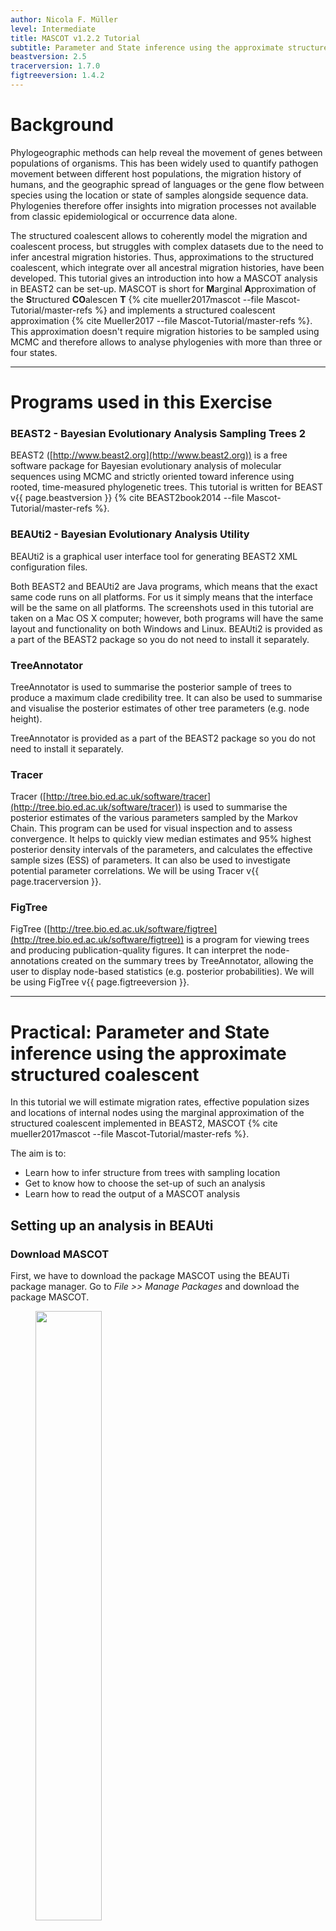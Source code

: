 ```yaml
---
author: Nicola F. Müller
level: Intermediate
title: MASCOT v1.2.2 Tutorial
subtitle: Parameter and State inference using the approximate structured coalescent
beastversion: 2.5
tracerversion: 1.7.0
figtreeversion: 1.4.2
---
```



# Background

Phylogeographic methods can help reveal the movement of genes between populations of organisms. This has been widely used to quantify pathogen movement between different host populations, the migration history of humans, and the geographic spread of languages or the gene flow between species using the location or state of samples alongside sequence data. Phylogenies therefore offer insights into migration processes not available from classic epidemiological or occurrence data alone.

The structured coalescent allows to coherently model the migration and coalescent process, but struggles with complex datasets due to the need to infer ancestral migration histories. Thus, approximations to the structured coalescent, which integrate over all ancestral migration histories, have been developed. This tutorial gives an introduction into how a MASCOT analysis in BEAST2 can be set-up. MASCOT is short for **M**arginal **A**pproximation of the **S**tructured **CO**alescen **T**  {% cite mueller2017mascot --file Mascot-Tutorial/master-refs %} and implements a structured coalescent approximation {% cite Mueller2017 --file Mascot-Tutorial/master-refs %}. This approximation doesn't require migration histories to be sampled using MCMC and therefore allows to analyse phylogenies with more than three or four states.

----

# Programs used in this Exercise

### BEAST2 - Bayesian Evolutionary Analysis Sampling Trees 2

BEAST2 ([http://www.beast2.org](http://www.beast2.org)) is a free software package for Bayesian evolutionary analysis of molecular sequences using MCMC and strictly oriented toward inference using rooted, time-measured phylogenetic trees. This tutorial is written for BEAST v{{ page.beastversion }} {% cite BEAST2book2014 --file Mascot-Tutorial/master-refs %}.


### BEAUti2 - Bayesian Evolutionary Analysis Utility

BEAUti2 is a graphical user interface tool for generating BEAST2 XML configuration files.

Both BEAST2 and BEAUti2 are Java programs, which means that the exact same code runs on all platforms. For us it simply means that the interface will be the same on all platforms. The screenshots used in this tutorial are taken on a Mac OS X computer; however, both programs will have the same layout and functionality on both Windows and Linux. BEAUti2 is provided as a part of the BEAST2 package so you do not need to install it separately.

### TreeAnnotator

TreeAnnotator is used to summarise the posterior sample of trees to produce a maximum clade credibility tree. It can also be used to summarise and visualise the posterior estimates of other tree parameters (e.g. node height).

TreeAnnotator is provided as a part of the BEAST2 package so you do not need to install it separately.


### Tracer

Tracer ([http://tree.bio.ed.ac.uk/software/tracer](http://tree.bio.ed.ac.uk/software/tracer)) is used to summarise the posterior estimates of the various parameters sampled by the Markov Chain. This program can be used for visual inspection and to assess convergence. It helps to quickly view median estimates and 95% highest posterior density intervals of the parameters, and calculates the effective sample sizes (ESS) of parameters. It can also be used to investigate potential parameter correlations. We will be using Tracer v{{ page.tracerversion }}.


### FigTree

FigTree ([http://tree.bio.ed.ac.uk/software/figtree](http://tree.bio.ed.ac.uk/software/figtree)) is a program for viewing trees and producing publication-quality figures. It can interpret the node-annotations created on the summary trees by TreeAnnotator, allowing the user to display node-based statistics (e.g. posterior probabilities). We will be using FigTree v{{ page.figtreeversion }}.

----

# Practical: Parameter and State inference using the approximate structured coalescent

In this tutorial we will estimate migration rates, effective population sizes and locations of internal nodes using the marginal approximation of the structured coalescent implemented in BEAST2, MASCOT {% cite mueller2017mascot --file Mascot-Tutorial/master-refs %}.

The aim is to:

-  Learn how to infer structure from trees with sampling location
-  Get to know how to choose the set-up of such an analysis
-  Learn how to read the output of a MASCOT analysis




## Setting up an analysis in BEAUti

### Download MASCOT
First, we have to download the package MASCOT using the BEAUTi package manager. Go to _File >> Manage Packages_ and download the package MASCOT.

<figure>
	<a id="fig:example1"></a>
	<img style="width:50%;" src="figures/MascotDownload.png" alt="">
	<figcaption>Figure 1: Download the MASCOT package.</figcaption>
</figure>

MASCOT will only be available in BEAUti once you close and restart the program.



### Loading the template
Next, we have to load the BEAUTi template from _File_, select _Template >> Mascot_.


### Loading the Influenza A/H3N2 Sequences (Partitions)

The sequence alignment is in the file [H3N2.nexus](http://github.com/nicfel/Mascot-Tutorial/raw/master/data/H3N2.nexus). Right-click on this link and save it to a folder on your computer. Once downloaded, this file can either be drag-and-dropped into BEAUti or added by using BEAUti's menu system via _File >> Import Alignment_. Once the sequences are added, we need to specify the sampling dates and locations.

### Get the sampling times (Tip Dates)

Open the "Tip Dates" panel and then select the "Use tip dates" checkbox.

The sampling times are encoded in the sequence names.  We can tell BEAUti to use these by clicking the _Auto-configure_ button. The sampling times appear following the third vertical bar "|" in the sequence name. To extract these times, select "split on character", enter "|" (without the quotes) in the text box immediately to the right, and then select "3" from the drob-down box to the right, as shown in the figure below.

<figure>
	<a id="fig:example1"></a>
	<img style="width:70%;" src="figures/TipDates.png" alt="">
	<figcaption>Figure 2: Guess sampling times.</figcaption>
</figure>

Clicking "Ok" should now populate the table with the sample times extracted from the sequence names: the column **Date** should now have values between 2000 and 2002 and the column **Height** should have values from 0 to 2. The heights denote the time difference from a sequence to the most recently sampled sequence. If everything is specified correctly, the sequence with Height 0.0 should have Date 2001.9. Next, the sampling locations need to be specified.

### Get the sampling locations (Tip Locations)

As for the sampling times, sampling locations can be extracted from
the sequence names.  Select the "Tip Locations" panel.  Initially the
column **Location** should be NOT_SET for every sequence.  After
clicking the _Guess_ button, you can split the sequence on the
vertical bar "|" again by selecting "split on character" and entering
"|" in the box. However, the locations are in the fourth group, so
this time choose "4" from the drop-down menu. After clicking the _OK_
button, the window should look like the one shown in the figure below:

<figure>
	<a id="fig:example1"></a>
	<img style="width:70%;" src="figures/TipLocations.png" alt="">
	<figcaption>Figure 3: Configuring sample locations.</figcaption>
</figure>

### Specify the Site Model (Site Model)

Next, we have to specify the site model. To do this, choose the "Site Model" tab. For Influenza Hemagluttanin sequences as we have here, HKY is the most commonly used model of nucleotide evolution. This model allows for differences in transversion and transition rates, meaning that changes between bases that are chemically more closely related (transitions) are allowed to have a different rate to changes between bases that chemically more distinct (transversions). Additionally, we should allow for different rate categories for different sires in the alignment. This can be done by setting the _Gamma Category Count_ to 4, which is just a value that has typically been used. Make sure that estimate is checked next to the shape parameter. To reduce the number of parameters we have to estimate, we can set Frequencies to Empirical.

<figure>
	<a id="fig:example1"></a>
	<img style="width:70%;" src="figures/SiteModel.png" alt="">
	<figcaption>Figure 4: Set the site model.</figcaption>
</figure>


### Set the clock model (Clock Model)

For rapidly evolving viruses, the assumption of a strict molecular clock is often made, meaning that the molecular clock is the same on each branch of the phylogeny. To decrease the burnin phase, we can set the initial value to 0.005.

<figure>
	<a id="fig:example1"></a>
	<img style="width:70%;" src="figures/ClockRate.png" alt="">
	<figcaption>Figure 5: Set the initial clock rate.</figcaption>
</figure>

### Specify the priors (Priors)

Now, we need to set the priors for the various parameters of the model. We do this by switching to the "Priors" tab.

First, consider the effective population size parameter.  Since we have only a few samples per location, meaning little information about the different effective population sizes, we will need an informative prior. In this case we will use a log normal prior with parameters M=0 and S=1.  (These are respectively the mean and variance of the corresponding normal distribution in log space.)  To use this prior, choose "Log Normal" from the dropdown menu to the right of the Ne.t:H3N2 parameter label, then click the arrow to the left of the same label and fill in the parameter values appropriately (i.e. M=0 and S=1). Ensure that the "mean in real space" checkbox remains unchecked.

The existing exponential distribution as a prior on the migration rate puts much weight on lower values while not prohibiting larger ones. For migration rates, a prior that prohibits too large values while not greatly distinguishing between very small and very *very* small values is generally a good choice. Be aware however that the exponential distirbution is quite an informative prior: one should be careful that to choose a mean so that feasible rates are at least within the 95% HPD interval of the prior.  (This can be determined by clicking the arrow to the left of the parameter name and looking at the values below the graph that appears on the right.)

Finally, set the prior for the clock rate. We have a good idea about the clock rate of Influenza A/H3N2 Hemagglutinin. From previous work by other people, we know that the clock rate will be around 0.005 substitution per site per year. To include that prior knowledger, we can set the prior on the clock rate to a log normal distribution with mean in **real space**. To specify the mean in real space, make sure that the box *Mean In Real Space* is checked. If we set the S value to 0.25, we say that we expect the clock rate to be with 95% certainty between 0.00321 and 0.00731.
<figure>
	<a id="fig:example1"></a>
	<img style="width:70%;" src="figures/Priors.png" alt="">
	<figcaption>Figure 6: Set up of the prior distributions.</figcaption>
</figure>


### Specify the MCMC chain length (MCMC)

Now switch to the "MCMC" tab. Here we can set the length of the MCMC
chain and decide how frequently the parameter and trees are
logged. For this dataset, 2 million iterations should be
sufficient. In order to have enough samples but not create too large
files, we can set the logEvery to 5000, so we have 401 samples
overall. Next, we have to save the `*.xml` file using _File >> Save
as_.

<figure>
	<a id="fig:example1"></a>
	<img style="width:70%;" src="figures/MCMC.png" alt="">
	<figcaption>Figure 7: save the *.xml.</figcaption>
</figure>

### Run the Analysis using BEAST2

Run the `*.xml` using BEAST2 or use finished runs from the *precooked-runs* folder. The analysis should take about 6 to 7 minutes. If you want to learn some more about what the migration rates we actually estimate, have a look at this blog post of Peter Beerli [http://popgen.sc.fsu.edu/Migrate/Blog/Entries/2013/3/22_forward-backward_migration_rates.html](http://popgen.sc.fsu.edu/Migrate/Blog/Entries/2013/3/22_forward-backward_migration_rates.html).

### Analyse the log file using Tracer

First, we can open the `*.log` file in tracer to check if the MCMC has converged. The ESS value should be above 200 for almost all values and especially for the posterior estimates.

<figure>
	<a id="fig:example1"></a>
	<img style="width:70%;" src="figures/LogPosterior.png" alt="">
	<figcaption>Figure 8: Check if the posterior converged.</figcaption>
</figure>

We can have a look at the marginal posterior distributions for the effective population sizes. New York is inferred to have the largest effective population size before Hong Kong and New Zealand. This tells us that two lineages that are in New Zealand are expected to coalesce quicker than two lineages in Hong Kong or New York.

<figure>
	<a id="fig:example1"></a>
	<img style="width:70%;" src="figures/LogNe.png" alt="">
	<figcaption>Figure 9: Compare the different inferred effective population sizes.</figcaption>
</figure>

In this example, we have relatively little information about the effective population sizes of each location. This can lead to estimates that are greatly informed by the prior. Additionally, there can be great differences between median and mean estimates. The median estimates are generally more reliable since they are less influence by extreme values.

<figure>
	<a id="fig:example1"></a>
	<img style="width:70%;" src="figures/MeanMedian.png" alt="">
	<figcaption>Figure 10: Differences between Mean and Meadian estimates.</figcaption>
</figure>

We can then look at the inferred migration rates. The migration rates have the label b_migration.*, meaning that they are backwards in time migration rates. The highest rates are from New York to Hong Kong. Because they are backwards in time migration rates, this means that lineages from New York are inferred to be likely from Hong Kong if we're going backwards in time. In the inferred phylogenies, we should therefore make the observation that lineages ancestral to samples from New York are inferred to be from Hong Kong backwards.

A more in depth explanation of what backwards migration really are can be found here [http://popgen.sc.fsu.edu/Migrate/Blog/Entries/2013/3/22_forward-backward_migration_rates.html](http://popgen.sc.fsu.edu/Migrate/Blog/Entries/2013/3/22_forward-backward_migration_rates.html)

<figure>
	<a id="fig:example1"></a>
	<img style="width:70%;" src="figures/LogMigration.png" alt="">
	<figcaption>Figure 11: Compare the inferrred migration rates.</figcaption>
</figure>

### Make the MCC tree using TreeAnnotator

Next, we want to summarize the trees. This we can do using TreeAnnotator. Open the program and then set the options as below. You have to specify the _Burnin percentage_, the _Node heights_, _Input Tree File_ and the _Output File_. After clicking _Run_ the program should summarize the trees.

<figure>
	<a id="fig:example1"></a>
	<img style="width:50%;" src="figures/TreeAnnotator.png" alt="">
	<figcaption>Figure 12: Make the maximum clade credibility tree.</figcaption>
</figure>

### Check the MCC tree using FigTree
In each logging step of the tree during the MCMC, MASCOT logs several different things. It logs the inferred probability of each node being in any possible location. In this example, these would be the inferred probabilities of being in Hong Kong, New York and New Zealand. Additonally, it logs the most likely location of each node.

After opening the MCC tree in FigTree, we can visualize several things.
To color branches, you can go to _Appearance >> Colour by_ and select *max*. This is the location that was inferred to be most often the most likely location of the node.

<figure>
<a id="fig:example1"></a>
<img style="width:100%;" src="figures/ColorsTree.png" alt="">
<figcaption>Figure 13: Inferred node locations.</figcaption>
</figure>

We can now determine if lineages ancestral to samples from New York are actually inferred to be from Hong Kong, or the probability of the root being in any of the locations.

To get the actual inferred probabilities of each node being in any of the 3 locations, you can go to _Node Labels >> Display_ an then choose Hong\_Kong, New\_York or New\_Zealand. These are the actual inferred probabilities of the nodes being in any location.

It should however be mentioned that the inference of nodes being in a particular location makes some simplifying assumptions, such as that there are no other locations (i.e. apart from the sampled locations) where lineages could have been.

Another important thing to know is that currently, we assume rates to be constant. This means that we assume that the population size of the different locations does not change over time. We also make the same assumption about the migration rates through time.

### Errors that can occur (Work in progress)

One of the errors message that can occur regularly is the following:
`too many iterations, return negative infinity`
This occurs when the integration step size of the ODE's to compute the probability of observing a phylogenetic tree in MASCOT is becoming too small.
This generally occurs if at least one migration rate is really large or at least one effective population size is really small (i.e. the coalescent rate is really high).
This causes integration steps to be extremely small, which in turn would require a lot of time to compute the probability of a phylogenetic tree under MASCOT.
Instead of doing that, this state is rejected by assigning its log probability the value negative infinity.

This error can have different origins and a likely incomplete list is the following:
1. The priors on migration rates put too much weight on really high rates. To fix this, reconsider your priors on the migration rates. Particularly, check if the prior on the migration rates make sense in comparison to the height of the tree. If, for example, the tree has a height of 1000 years, but the prior on the migration rate is exponential with mean 1, then the prior assumption is that between any two states, we expected approximately 1000 migration events.
2. The prior on the effective population sizes is too low, meaning that the prior on the coalescent rates (1 over the effective population size) is too high. This can for example occur when the prior on the effective population size was chosen to be 1/X. To fix, reconsider your prior on the effective population size.
3. There is substantial changes of the effective population sizes and/or migration rates over time that are not modeled. In that case, changes in the effective population sizes or migration rates have to be explained by population structure, which can again lead to some effective population sizes being very low and some migration rates being very high. In that case, there is unfortunately not much that can be done, since MASCOT is not an appropriate model for the dataset.
4. There is strong subpopulation structure within the different subpopulations used. In that case, reconsider if the individual sub-populations used are reasonable.



----

# Useful Links

If you interested in the derivations of the marginal approximation of the structured coalescent, you can find them here {% cite Mueller2017 --file Mascot-Tutorial/master-refs %}. This paper also explains the mathematical differences to other methods such as the theory underlying BASTA. To get a better idea of how the states of internal nodes are calculated, have a look in this paper {% cite mueller2017mascot --file Mascot-Tutorial/master-refs %}.

- MASCOT source code: [https://github.com/nicfel/Mascot](https://github.com/nicfel/Mascot)
- [Bayesian Evolutionary Analysis with BEAST 2](http://www.beast2.org/book.html) {% cite BEAST2book2014 --file Mascot-Tutorial/master-refs.bib %}
- BEAST 2 website and documentation: [http://www.beast2.org/](http://www.beast2.org/)
- Join the BEAST user discussion: [http://groups.google.com/group/beast-users](http://groups.google.com/group/beast-users)

----

# Relevant References

{% bibliography --cited --file Mascot-Tutorial/master-refs %}
